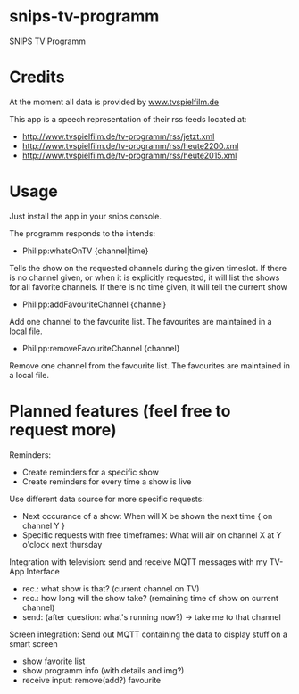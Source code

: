 # snips-tv-programm
SNIPS TV Programm

# Credits
At the moment all data is provided by www.tvspielfilm.de

This app is a speech representation of their rss feeds located at:
- http://www.tvspielfilm.de/tv-programm/rss/jetzt.xml
- http://www.tvspielfilm.de/tv-programm/rss/heute2200.xml
- http://www.tvspielfilm.de/tv-programm/rss/heute2015.xml

# Usage
Just install the app in your snips console.

The programm responds to the intends:
- Philipp:whatsOnTV {channel|time}

Tells the show on the requested channels during the given timeslot.
If there is no channel given, or when it is explicitly requested, it will list the shows for all favorite channels.
If there is no time given, it will tell the current show

- Philipp:addFavouriteChannel {channel}

Add one channel to the favourite list. The favourites are maintained in a local file.

- Philipp:removeFavouriteChannel {channel}

Remove one channel from the favourite list. The favourites are maintained in a local file.


# Planned features (feel free to request more)
Reminders:
- Create reminders for a specific show
- Create reminders for every time a show is live

Use different data source for more specific requests:
- Next occurance of a show: When will X be shown the next time { on channel Y }
- Specific requests with free timeframes: What will air on channel X at Y o'clock next thursday

Integration with television: send and receive MQTT messages with my TV-App Interface
- rec.: what show is that? (current channel on TV)
- rec.: how long will the show take? (remaining time of show on current channel)
- send: (after question: what's running now?) -> take me to that channel

Screen integration: Send out MQTT containing the data to display stuff on a smart screen
- show favorite list
- show programm info (with details and img?)
- receive input: remove(add?) favourite
